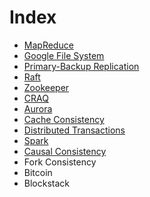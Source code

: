 # Index

* [MapReduce](./MapReduce/Note.md)
* [Google File System](./Google%20File%20System/Note.md)
* [Primary-Backup Replication](./Primary-Backup%20Replication/Note.md)
* [Raft](./Raft/Note.md)
* [Zookeeper](./Zookeeper/Note.md)
* [CRAQ](./CRAQ/Note.md)
* [Aurora](./Aurora/Note.md)
* [Cache Consistency](./Cache%20Consistency/Note.md)
* [Distributed Transactions](./Distributed%20Transactions/Note.md)
* [Spark](./Spark/Note.md)
* [Causal Consistency](./Causal%20Consistency/Note.md)
* Fork Consistency
* Bitcoin
* Blockstack